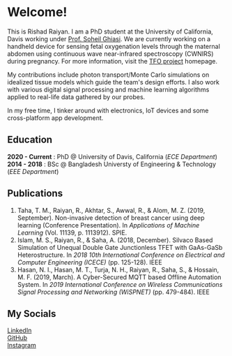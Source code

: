 # Welcome!
This is Rishad Raiyan. I am a PhD student at the University of California, Davis working under [Prof. Soheil Ghiasi](https://www.ece.ucdavis.edu/~soheil/). We are currently working on a handheld device for sensing fetal oxygenation levels through the maternal abdomen using continuous wave near-infrared spectroscopy (CWNIRS) during pregnancy. For more information, visit the [TFO project](https://lepsucd.com/transabdominal-fetal-oximetry/) homepage. 

My contributions include photon transport/Monte Carlo simulations on idealized tissue models which guide the team's design efforts. I also work with various digital signal processing and machine learning algorithms applied to real-life data gathered by our probes.  

In my free time, I tinker around with electronics, IoT devices and some cross-platform app development. 

## Education
**2020 - Current** : PhD @ University of Davis, California (*ECE Department*)
**2014 - 2018** : BSc @ Bangladesh Universty of Engineering & Technology (*EEE Department*)    

## Publications
1. Taha, T. M., Raiyan, R., Akhtar, S., Awwal, R., & Alom, M. Z. (2019, September). Non-invasive detection of breast cancer using deep learning (Conference Presentation). In _Applications of Machine Learning_ (Vol. 11139, p. 1113912). SPIE.
2. Islam, M. S., Raiyan, R., & Saha, A. (2018, December). Silvaco Based Simulation of Unequal Double Gate Junctionless TFET with GaAs-GaSb Heterostructure. In _2018 10th International Conference on Electrical and Computer Engineering (ICECE)_ (pp. 125-128). IEEE
3. Hasan, N. I., Hasan, M. T., Turja, N. H., Raiyan, R., Saha, S., & Hossain, M. F. (2019, March). A Cyber-Secured MQTT based Offline Automation System. In _2019 International Conference on Wireless Communications Signal Processing and Networking (WiSPNET)_ (pp. 479-484). IEEE

## My Socials
[LinkedIn](https://www.linkedin.com/in/rishad-r-4b3187190/)  
[GitHub](https://github.com/dip987)  
[Instagram](https://www.instagram.com/r_1_s_h_a_d/)  

